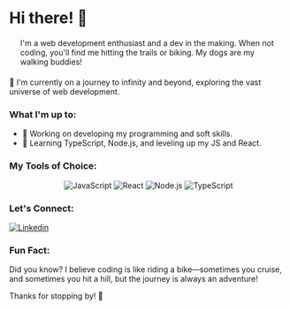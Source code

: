 # Hi there! 👋

<p style="margin: 20px">
I'm a web development enthusiast and a dev in the making. When not coding, you'll find me hitting the trails or biking. My dogs are my walking buddies!


🚀 I'm currently on a journey to infinity and beyond, exploring the vast universe of web development.


### What I'm up to:

- 🔭 Working on developing my programming and soft skills.
- 🌱 Learning TypeScript, Node.js, and leveling up my JS and React.

### My Tools of Choice:
<p align="center">


<img src="https://img.shields.io/badge/JavaScript-F7DF1E?style=for-the-badge&logo=javascript&logoColor=black" alt="JavaScript" />
<img src="https://img.shields.io/badge/React-61DAFB?style=for-the-badge&logo=react&logoColor=white" alt="React" />
<img src="https://img.shields.io/badge/Node.js-339933?style=for-the-badge&logo=node.js&logoColor=white" alt="Node.js" />
<img src="https://img.shields.io/badge/TypeScript-3178C6?style=for-the-badge&logo=typescript&logoColor=white" alt="TypeScript" />
</p>

### Let's Connect:

[![Linkedin](https://img.shields.io/badge/LinkedIn-0077B5?style=for-the-badge&logo=linkedin&logoColor=white)](https://www.linkedin.com/in/rafaelacnh/)

### Fun Fact:

Did you know? I believe coding is like riding a bike—sometimes you cruise, and sometimes you hit a hill, but the journey is always an adventure!

Thanks for stopping by! 🚀
</p>

